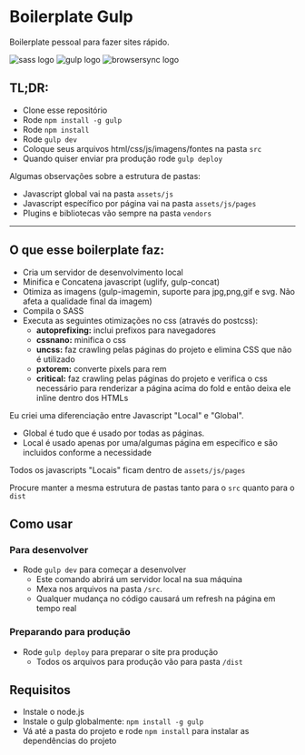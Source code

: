 # Boilerplate Gulp

Boilerplate pessoal para fazer sites rápido.

![sass logo](https://user-images.githubusercontent.com/10498583/31125541-e2a732e6-a848-11e7-959d-7d7b0c138124.jpg)
![gulp logo](https://user-images.githubusercontent.com/10498583/31125542-e2a78b88-a848-11e7-8ac5-c396f46e811f.jpg)
![browsersync logo](https://user-images.githubusercontent.com/10498583/31125540-e2a6eed0-a848-11e7-817a-69c5619f772a.jpg)

## TL;DR:
- Clone esse repositório
- Rode `npm install -g gulp`
- Rode `npm install`
- Rode `gulp dev`
- Coloque seus arquivos html/css/js/imagens/fontes na pasta `src`
- Quando quiser enviar pra produção rode `gulp deploy`

Algumas observações sobre a estrutura de pastas:

- Javascript global vai na pasta `assets/js`
- Javascript específico por página vai na pasta `assets/js/pages`
- Plugins e bibliotecas vão sempre na pasta `vendors`

---

## O que esse boilerplate faz:
- Cria um servidor de desenvolvimento local
- Minifica e Concatena javascript (uglify, gulp-concat)
- Otimiza as imagens (gulp-imagemin, suporte para jpg,png,gif e svg. Não afeta a qualidade final da imagem)
- Compila o SASS
- Executa as seguintes otimizações no css (através do postcss):
    - **autoprefixing:** inclui prefixos para navegadores
    - **cssnano:** minifica o css
    - **uncss:** faz crawling pelas páginas do projeto e elimina CSS que não é utilizado
    - **pxtorem:** converte pixels para rem
    - **critical:** faz crawling pelas páginas do projeto e verifica o css necessário para renderizar a página acima do fold e então deixa ele inline dentro dos HTMLs

Eu criei uma diferenciação entre Javascript "Local" e "Global".
- Global é tudo que é usado por todas as páginas.
- Local é usado apenas por uma/algumas página em específico e são incluidos conforme a necessidade

Todos os javascripts "Locais" ficam dentro de `assets/js/pages`

Procure manter a mesma estrutura de pastas tanto para o `src` quanto para o `dist`

## Como usar

### Para desenvolver

- Rode `gulp dev` para começar a desenvolver
    - Este comando abrirá um servidor local na sua máquina
    - Mexa nos arquivos na pasta `/src`.
    - Qualquer mudança no código causará um refresh na página em tempo real

### Preparando para produção

- Rode `gulp deploy` para preparar o site pra produção
    - Todos os arquivos para produção vão para pasta `/dist`

## Requisitos
- Instale o node.js
- Instale o gulp globalmente: `npm install -g gulp`
- Vá até a pasta do projeto e rode `npm install` para instalar as dependências do projeto
